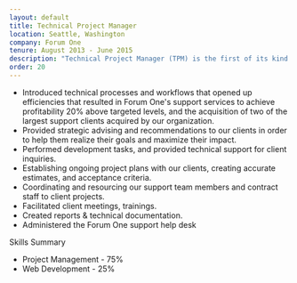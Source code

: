 ```yaml
---
layout: default
title: Technical Project Manager
location: Seattle, Washington
company: Forum One
tenure: August 2013 - June 2015
description: "Technical Project Manager (TPM) is the first of its kind position at Forum One, created specifically to satiate the need for the organization to have a client-facing, project-managing, web developer.  As the TPM I actively manage all aspects of the ongoing engagement with our portfolio of support clients.  My typical day is spent working directly with our stakeholders to ensure a high level of responsiveness, and timely resolution of any technical needs."
order: 20
---
```

- Introduced technical processes and workflows that opened up efficiencies that resulted in Forum One's support services to achieve profitability 20% above targeted levels, and the acquisition of two of the largest support clients acquired by our organization.
- Provided strategic advising and recommendations to our clients in order to help them realize their goals and maximize their impact.
- Performed development tasks, and provided technical support for client inquiries.
- Establishing ongoing project plans with our clients, creating accurate estimates, and acceptance criteria.
- Coordinating and resourcing our support team members and contract staff to client projects.
- Facilitated client meetings, trainings.
- Created reports & technical documentation.
- Administered the Forum One support help desk

Skills Summary

- Project Management - 75%
- Web Development - 25%
